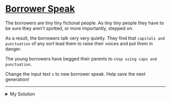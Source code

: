 # [Borrower Speak](https://www.codewars.com/kata/57d2ba8095497e484e00002e)

The borrowers are tiny tiny fictional people. As tiny tiny people they have to be sure they aren't spotted, or more
importantly, stepped on.

As a result, the borrowers talk very very quietly. They find that `capitals and punctuation` of any sort lead them to
raise their voices and put them in danger.

The young borrowers have begged their parents to `stop using caps and punctuation`.

Change the input text `s` to new borrower speak. Help save the next generation!

---

<details><summary>My Solution</summary>

```js
function borrow(s) {
  return s.toLowerCase().replace(/[^a-z]/g, '')
}
```

</details>
